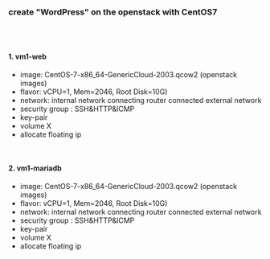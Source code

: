 ### create "WordPress" on the openstack with CentOS7

<br>
<br>


#### 1. vm1-web 
- image: CentOS-7-x86_64-GenericCloud-2003.qcow2  (openstack images)
- flavor: vCPU=1, Mem=2046, Root Disk=10G)
- network: internal network connecting router connected external network
- security group : SSH&HTTP&ICMP
- key-pair
- volume X
- allocate floating ip 

<br>

#### 2. vm1-mariadb 
- image: CentOS-7-x86_64-GenericCloud-2003.qcow2  (openstack images)
- flavor: vCPU=1, Mem=2046, Root Disk=10G)
- network: internal network connecting router connected external network
- security group : SSH&HTTP&ICMP
- key-pair
- volume X
- allocate floating ip 

